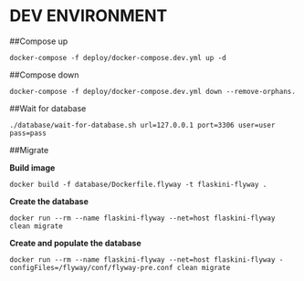 # DEV ENVIRONMENT

##Compose up

```docker-compose -f deploy/docker-compose.dev.yml up -d```

##Compose down

```docker-compose -f deploy/docker-compose.dev.yml down --remove-orphans.```

##Wait for database

```./database/wait-for-database.sh url=127.0.0.1 port=3306 user=user pass=pass```

##Migrate

**Build image**

```docker build -f database/Dockerfile.flyway -t flaskini-flyway .```

**Create the database**

```docker run --rm --name flaskini-flyway --net=host flaskini-flyway clean migrate```

**Create and populate the database**

```docker run --rm --name flaskini-flyway --net=host flaskini-flyway -configFiles=/flyway/conf/flyway-pre.conf clean migrate```


